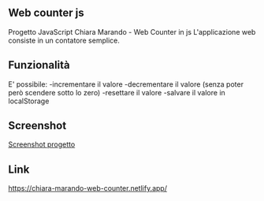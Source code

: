 ## Web counter js

Progetto JavaScript Chiara Marando - Web Counter in js
L'applicazione web consiste in un contatore semplice.

## Funzionalità

E' possibile:
-incrementare il valore
-decrementare il valore (senza poter però scendere sotto lo zero)
-resettare il valore
-salvare il valore in localStorage

## Screenshot

[Screenshot progetto](screenshot-counter.png)

## Link

https://chiara-marando-web-counter.netlify.app/
